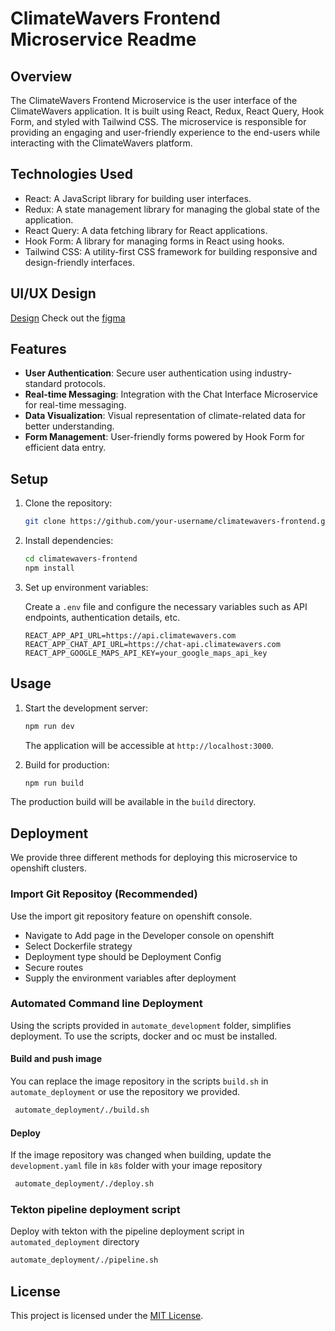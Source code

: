 # ClimateWavers Frontend Microservice Readme

## Overview

The ClimateWavers Frontend Microservice is the user interface of the ClimateWavers application. It is built using React, Redux, React Query, Hook Form, and styled with Tailwind CSS. The microservice is responsible for providing an engaging and user-friendly experience to the end-users while interacting with the ClimateWavers platform.

## Technologies Used

- React: A JavaScript library for building user interfaces.
- Redux: A state management library for managing the global state of the application.
- React Query: A data fetching library for React applications.
- Hook Form: A library for managing forms in React using hooks.
- Tailwind CSS: A utility-first CSS framework for building responsive and design-friendly interfaces.

## UI/UX Design
[Design](https://github.com/ClimateWavers/frontend/blob/a833389c682db21507c92f26a8d34df9786f2b95/design.png)
Check out the [figma](https://www.figma.com/file/Byq6CeRKlxrK9HLkZRu50E/Climate-Waver?type=design&mode=design)
## Features

- **User Authentication**: Secure user authentication using industry-standard protocols.
- **Real-time Messaging**: Integration with the Chat Interface Microservice for real-time messaging.
- **Data Visualization**: Visual representation of climate-related data for better understanding.
- **Form Management**: User-friendly forms powered by Hook Form for efficient data entry.

## Setup

1. Clone the repository:

   ```bash
   git clone https://github.com/your-username/climatewavers-frontend.git
   ```

2. Install dependencies:

   ```bash
   cd climatewavers-frontend
   npm install
   ```

3. Set up environment variables:

   Create a `.env` file and configure the necessary variables such as API endpoints, authentication details, etc.

   ```env
   REACT_APP_API_URL=https://api.climatewavers.com
   REACT_APP_CHAT_API_URL=https://chat-api.climatewavers.com
   REACT_APP_GOOGLE_MAPS_API_KEY=your_google_maps_api_key
   ```

## Usage

1. Start the development server:

   ```bash
   npm run dev
   ```

   The application will be accessible at `http://localhost:3000`.

2. Build for production:

   ```bash
   npm run build
   ```
  The production build will be available in the `build` directory.

## Deployment
We provide three different methods for deploying this microservice to openshift clusters.
### Import Git Repositoy (Recommended)
Use the import git repository feature on openshift console.
- Navigate to Add page in the Developer console on openshift
- Select Dockerfile strategy
- Deployment type should be Deployment Config
- Secure routes
- Supply the environment variables after deployment
  
### Automated Command line Deployment
Using the scripts provided in `automate_development` folder, simplifies deployment. To use the scripts, docker and oc must be installed.

#### Build and push image
You can replace the image repository in the scripts `build.sh` in `automate_deployment` or use the repository we provided.
  ```bash
   automate_deployment/./build.sh
   ```
#### Deploy 
If the image repository was changed when building, update the `development.yaml` file in `k8s` folder with your image repository
  ```bash
   automate_deployment/./deploy.sh
   ```

### Tekton pipeline deployment script
Deploy with tekton with the pipeline deployment script in `automated_deployment` directory
   ```bash
   automate_deployment/./pipeline.sh
   ```

## License

This project is licensed under the [MIT License](LICENSE).
